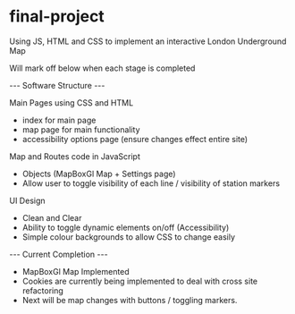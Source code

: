 # final-project
Using JS, HTML and CSS to implement an interactive London Underground Map

Will mark off below when each stage is completed

--- Software Structure ---

Main Pages using CSS and HTML
- index for main page
- map page for main functionality
- accessibility options page (ensure changes effect entire site)

Map and Routes code in JavaScript
- Objects (MapBoxGl Map + Settings page)
- Allow user to toggle visibility of each line / visibility of station markers

UI Design
- Clean and Clear
- Ability to toggle dynamic elements on/off (Accessibility)
- Simple colour backgrounds to allow CSS to change easily

--- Current Completion ---
- MapBoxGl Map Implemented
- Cookies are currently being implemented to deal with cross site refactoring
- Next will be map changes with buttons / toggling markers.
